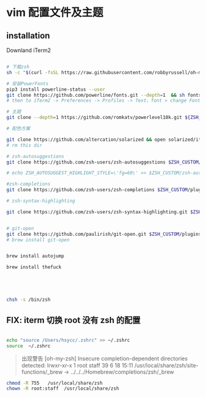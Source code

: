 <!--
 * @Author: hsycc
 * @Date: 2021-06-24 18:37:16
 * @LastEditTime: 2021-06-25 14:37:13
 * @Description: vim配置文件及主题
 *
-->

# vim 配置文件及主题

## installation

Downland iTerm2

```sh

# 下载zsh
sh -c "$(curl -fsSL https://raw.githubusercontent.com/robbyrussell/oh-my-zsh/master/tools/install.sh)"

# 安装PowerFonts
pip3 install powerline-status --user
git clone https://github.com/powerline/fonts.git --depth=1  && sh fonts/install.sh && rm -rf fonts
# then to iTerm2 -> Preferences -> Profiles -> Text，font > change Font -> find fonts

# 主题
git clone --depth=1 https://github.com/romkatv/powerlevel10k.git ${ZSH_CUSTOM:-$HOME/.oh-my-zsh/custom}/themes/powerlevel10k

# 配色方案

git clone https://github.com/altercation/solarized && open solarized/iterm2-colors-solarized
# rm this dir

# zsh-autosuggestions
git clone https://github.com/zsh-users/zsh-autosuggestions $ZSH_CUSTOM/plugins/zsh-auto

# echo ZSH_AUTOSUGGEST_HIGHLIGHT_STYLE=\'fg=60\' >> $ZSH_CUSTOM/zsh-autosuggestions_custom.zsh

#zsh-completions
git clone https://github.com/zsh-users/zsh-completions $ZSH_CUSTOM/plugins/zsh-completions

# zsh-syntax-highlighting

git clone https://github.com/zsh-users/zsh-syntax-highlighting.git $ZSH_CUSTOM/custom/plugins/zsh-syntax-highlighting


# git-open
git clone https://github.com/paulirish/git-open.git $ZSH_CUSTOM/plugins/git-open
# brew install git-open


brew install autojump

brew install thefuck





chsh -s /bin/zsh
```

## FIX: iterm 切换 root 没有 zsh 的配置

```sh

echo "source /Users/hsycc/.zshrc" >> ~/.zshrc
source  ~/.zshrc

```

> 出现警告
> [oh-my-zsh] Insecure completion-dependent directories detected:
> lrwxr-xr-x 1 root staff 39 6 18 15:11 /usr/local/share/zsh/site-functions/\_brew -> ../../../Homebrew/completions/zsh/\_brew

```sh 更改文件夹权限及群组
chmod -R 755   /usr/local/share/zsh
chown -R root:staff  /usr/local/share/zsh
```
